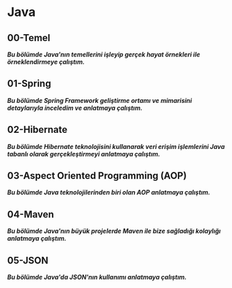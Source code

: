 # Java

## 00-Temel
***Bu bölümde Java'nın temellerini işleyip gerçek hayat örnekleri ile örneklendirmeye çalıştım.***

## 01-Spring
***Bu bölümde Spring Framework geliştirme ortamı ve mimarisini detaylarıyla inceledim ve anlatmaya çalıştım.***

## 02-Hibernate
***Bu bölümde Hibernate teknolojisini kullanarak veri erişim işlemlerini Java tabanlı olarak gerçekleştirmeyi anlatmaya çalıştım.***

## 03-Aspect Oriented Programming (AOP)
***Bu bölümde Java teknolojilerinden biri olan AOP anlatmaya çalıştım.***

## 04-Maven
***Bu bölümde Java'nın büyük projelerde Maven ile bize sağladığı kolaylığı anlatmaya çalıştım.***

## 05-JSON
***Bu bölümde Java'da JSON'nın kullanımı anlatmaya çalıştım.***
